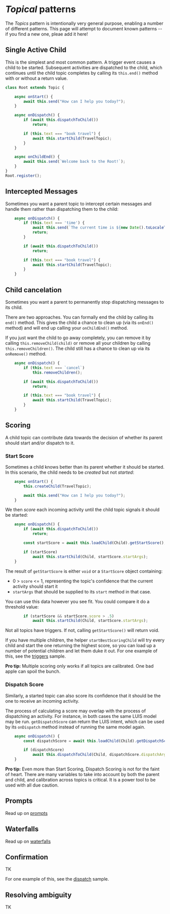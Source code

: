 # *Topical* patterns

The *Topics* pattern is intentionally very general purpose, enabling a number of different patterns. This page will attempt to document known patterns -- if you find a new one, pleae add it here!

## Single Active Child

This is the simplest and most common pattern. A trigger event causes a child to be started. Subsequent activities are dispatched to the child, which continues until the child topic completes by calling its `this.end()` method with or without a return value. 

```ts
class Root extends Topic {

    async onStart() {
        await this.send("How can I help you today?");
    }

    async onDispatch() {
        if (await this.dispatchToChild())
            return;

        if (this.text === "book travel") {
            await this.startChild(TravelTopic);
        }
    }

    async onChildEnd() {
        await this.send(`Welcome back to the Root!`);
    }
}
Root.register();
```

## Intercepted Messages

Sometimes you want a parent topic to intercept certain messages and handle them rather than dispatching them to the child:
```ts
    async onDispatch() {
        if (this.text === 'time') {
            await this.send(`The current time is ${new Date().toLocaleTimeString()}.`);
            return;
        }

        if (await this.dispatchToChild())
            return;

        if (this.text === "book travel") {
            await this.startChild(TravelTopic);
        }
    }
```

## Child cancelation

Sometimes you want a parent to permanently stop dispatching messages to its child.

There are two approaches. You can formally end the child by calling its `end()` method. This gives the child a chance to clean up (via its `onEnd()` method) and will end up calling your `onChildEnd()` method.

If you just want the child to go away completely, you can remove it by calling `this.removeChild(child)` or remove all your children by calling `this.removeChildren()`. The child still has a chance to clean up via its `onRemove()` method.

```ts
    async onDispatch() {
        if (this.text === `cancel`)
            this.removeChildren();

        if (await this.dispatchToChild())
            return;

        if (this.text === "book travel") {
            await this.startChild(TravelTopic);
        }
    }
```

## Scoring

A child topic can contribute data towards the decision of whether its parent should start and/or dispatch to it.

### Start Score

Sometimes a child knows better than its parent whether it should be started. In this scenario, the child needs to be *created* but not *started*:

```ts
    async onStart() {
        this.createChild(TravelTopic);

        await this.send("How can I help you today?");
    }
```

We then *score* each incoming activity until the child topic signals it should be started:

```ts
    async onDispatch() {
        if (await this.dispatchToChild())
            return;

        const startScore = await this.loadChild(Child).getStartScore();

        if (startScore)
            await this.startChild(Child, startScore.startArgs);
    }
```

The result of `getStartScore` is either `void` or a `StartScore` object containing: 
* 0 > `score` <= 1, representing the topic's confidence that the current activity should start it
* `startArgs` that should be supplied to its `start` method in that case.

You can use this data however you see fit. You could compare it do a threshold value:

```ts
        if (startScore && startScore.score > .5)
            await this.startChild(Child, startScore.startArgs);
```

Not all topics have triggers. If not, calling `getStartScore()` will return void.

If you have multiple children, the helper `startBestScoringChild` will try every child and start the one returning the highest score, so you can load up a number of potential children and let them duke it out. For one example of this, see the [triggers](../samples/triggers.ts) sample.

**Pro tip:** Multiple scoring only works if all topics are calibrated. One bad apple can spoil the bunch. 

### Dispatch Score

Similarly, a started topic can also score its confidence that it should be the one to receive an incoming activity. 

The process of calculating a score may overlap with the process of dispatching an activity. For instance, in both cases the same LUIS model may be run. `getDispatchScore` can return the LUIS intent, which can be used by its `onDispatch` method instead of running the same model again.

```ts
    async onDispatch() {
        const dispatchScore = await this.loadChild(Child).getDispatchScore();

        if (dispatchScore)
            await this.dispatchToChild(Child, dispatchScore.dispatchArgs);
    }
```

**Pro tip:** Even more than Start Scoring, Dispatch Scoring is not for the faint of heart. There are many variables to take into account by both the parent and child, and calibration across topics is critical. It is a power tool to be used with all due caution. 

## Prompts

Read up on [prompts](./prompts.md)

## Waterfalls

Read up on [waterfalls](./waterfalls.md)

## Confirmation

TK

For one example of this, see the [dispatch](../samples/dispatch.ts) sample.

## Resolving ambiguity

TK

